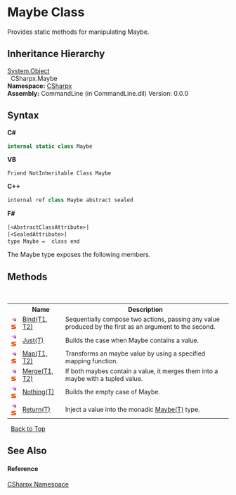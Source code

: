 # Maybe Class
 

Provides static methods for manipulating Maybe.


## Inheritance Hierarchy
<a href="https://docs.microsoft.com/dotnet/api/system.object" target="_blank">System.Object</a><br />&nbsp;&nbsp;CSharpx.Maybe<br />
**Namespace:**&nbsp;<a href="N_CSharpx">CSharpx</a><br />**Assembly:**&nbsp;CommandLine (in CommandLine.dll) Version: 0.0.0

## Syntax

**C#**<br />
``` C#
internal static class Maybe
```

**VB**<br />
``` VB
Friend NotInheritable Class Maybe
```

**C++**<br />
``` C++
internal ref class Maybe abstract sealed
```

**F#**<br />
``` F#
[<AbstractClassAttribute>]
[<SealedAttribute>]
type Maybe =  class end
```

The Maybe type exposes the following members.


## Methods
&nbsp;<table><tr><th></th><th>Name</th><th>Description</th></tr><tr><td>![Public method](media/pubmethod.gif "Public method")![Static member](media/static.gif "Static member")</td><td><a href="M_CSharpx_Maybe_Bind__2">Bind(T1, T2)</a></td><td>
Sequentially compose two actions, passing any value produced by the first as an argument to the second.</td></tr><tr><td>![Public method](media/pubmethod.gif "Public method")![Static member](media/static.gif "Static member")</td><td><a href="M_CSharpx_Maybe_Just__1">Just(T)</a></td><td>
Builds the case when Maybe contains a value.</td></tr><tr><td>![Public method](media/pubmethod.gif "Public method")![Static member](media/static.gif "Static member")</td><td><a href="M_CSharpx_Maybe_Map__2">Map(T1, T2)</a></td><td>
Transforms an maybe value by using a specified mapping function.</td></tr><tr><td>![Public method](media/pubmethod.gif "Public method")![Static member](media/static.gif "Static member")</td><td><a href="M_CSharpx_Maybe_Merge__2">Merge(T1, T2)</a></td><td>
If both maybes contain a value, it merges them into a maybe with a tupled value.</td></tr><tr><td>![Public method](media/pubmethod.gif "Public method")![Static member](media/static.gif "Static member")</td><td><a href="M_CSharpx_Maybe_Nothing__1">Nothing(T)</a></td><td>
Builds the empty case of Maybe.</td></tr><tr><td>![Public method](media/pubmethod.gif "Public method")![Static member](media/static.gif "Static member")</td><td><a href="M_CSharpx_Maybe_Return__1">Return(T)</a></td><td>
Inject a value into the monadic <a href="T_CSharpx_Maybe_1">Maybe(T)</a> type.</td></tr></table>&nbsp;
<a href="#maybe-class">Back to Top</a>

## See Also


#### Reference
<a href="N_CSharpx">CSharpx Namespace</a><br />